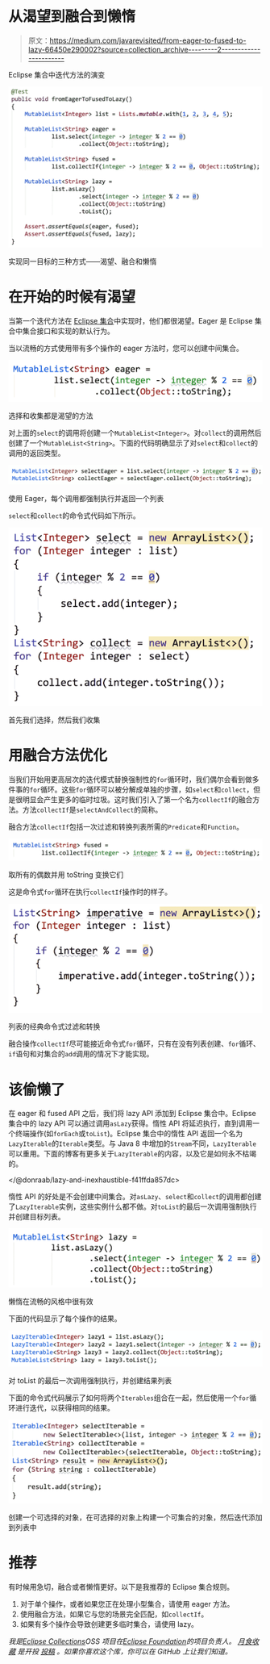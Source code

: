 # 从渴望到融合到懒惰

> 原文：<https://medium.com/javarevisited/from-eager-to-fused-to-lazy-66450e290002?source=collection_archive---------2----------------------->

Eclipse 集合中迭代方法的演变

![](img/a095d1af29d0ace465a7b62925db4248.png)

实现同一目标的三种方式——渴望、融合和懒惰

# 在开始的时候有渴望

当第一个迭代方法在 [Eclipse 集合](https://github.com/eclipse/eclipse-collections)中实现时，他们都很渴望。Eager 是 Eclipse 集合中集合接口和实现的默认行为。

当以流畅的方式使用带有多个操作的 eager 方法时，您可以创建中间集合。

![](img/2f03f7a8ead01a132f02651622c1a1ea.png)

选择和收集都是渴望的方法

对上面的`select`的调用将创建一个`MutableList<Integer>`。对`collect`的调用然后创建了一个`MutableList<String>`。下面的代码明确显示了对`select`和`collect`的调用的返回类型。

![](img/5851aa8f93d4515115b87708cf5a3160.png)

使用 Eager，每个调用都强制执行并返回一个列表

`select`和`collect`的命令式代码如下所示。

![](img/163b82804819f9c52189698968b67bc3.png)

首先我们选择，然后我们收集

# 用融合方法优化

当我们开始用更高层次的迭代模式替换强制性的`for`循环时，我们偶尔会看到做多件事的`for`循环。这些`for`循环可以被分解成单独的步骤，如`select`和`collect`，但是很明显会产生更多的临时垃圾。这时我们引入了第一个名为`collectIf`的融合方法。方法`collectIf`是`selectAndCollect`的简称。

融合方法`collectIf`包括一次过滤和转换列表所需的`Predicate`和`Function`。

![](img/29f02b63e24c0042df52b7d8f9abea0b.png)

取所有的偶数并用 toString 变换它们

这是命令式`for`循环在执行`collectIf`操作时的样子。

![](img/1b0207ec68f9626659b50341dfbc84e2.png)

列表的经典命令式过滤和转换

融合操作`collectIf`尽可能接近命令式`for`循环，只有在没有列表创建、`for`循环、`if`语句和对集合的`add`调用的情况下才能实现。

# 该偷懒了

在 eager 和 fused API 之后，我们将 lazy API 添加到 Eclipse 集合中。Eclipse 集合中的 lazy API 可以通过调用`asLazy`获得。惰性 API 将延迟执行，直到调用一个终端操作(如`forEach`或`toList`)。Eclipse 集合中的惰性 API 返回一个名为`LazyIterable`的`Iterable`类型。与 Java 8 中增加的`Stream`不同，`LazyIterable`可以重用。下面的博客有更多关于`LazyIterable`的内容，以及它是如何永不枯竭的。

</@donraab/lazy-and-inexhaustible-f41ffda857dc>  

惰性 API 的好处是不会创建中间集合。对`asLazy`、`select`和`collect`的调用都创建了`LazyIterable`实例，这些实例什么都不做。对`toList`的最后一次调用强制执行并创建目标列表。

![](img/29f33a5b14c616981a72173c11ea8a2a.png)

懒惰在流畅的风格中很有效

下面的代码显示了每个操作的结果。

![](img/17facaa7bb60c4219e2a4cfd5b3d68c2.png)

对 toList 的最后一次调用强制执行，并创建结果列表

下面的命令式代码展示了如何将两个`Iterables`组合在一起，然后使用一个`for`循环进行迭代，以获得相同的结果。

![](img/7815466a54d2078d6c209eafc2fdf3b6.png)

创建一个可选择的对象，在可选择的对象上构建一个可集合的对象，然后迭代添加到列表中

# 推荐

有时候用急切，融合或者懒惰更好。以下是我推荐的 Eclipse 集合规则。

1.  对于单个操作，或者如果您正在处理小型集合，请使用 eager 方法。
2.  使用融合方法，如果它与您的场景完全匹配，如`collectIf`。
3.  如果有多个操作会导致创建更多临时集合，请使用 lazy。

*我是*[*Eclipse Collections*](https://github.com/eclipse/eclipse-collections)*OSS 项目在*[*Eclipse Foundation*](https://projects.eclipse.org/projects/technology.collections)*的项目负责人。* [*月食收藏*](https://github.com/eclipse/eclipse-collections) *是开投* [*投稿*](https://github.com/eclipse/eclipse-collections/blob/master/CONTRIBUTING.md) *。如果你喜欢这个库，你可以在 GitHub 上让我们知道。*